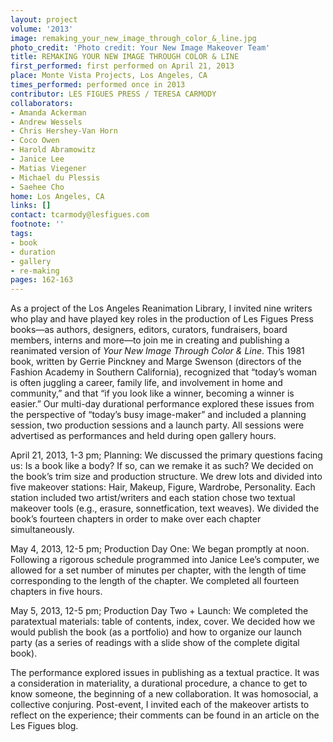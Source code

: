```yaml
---
layout: project
volume: '2013'
image: remaking_your_new_image_through_color_&_line.jpg
photo_credit: 'Photo credit: Your New Image Makeover Team'
title: REMAKING YOUR NEW IMAGE THROUGH COLOR & LINE
first_performed: first performed on April 21, 2013
place: Monte Vista Projects, Los Angeles, CA
times_performed: performed once in 2013
contributor: LES FIGUES PRESS / TERESA CARMODY
collaborators:
- Amanda Ackerman
- Andrew Wessels
- Chris Hershey-Van Horn
- Coco Owen
- Harold Abramowitz
- Janice Lee
- Matias Viegener
- Michael du Plessis
- Saehee Cho
home: Los Angeles, CA
links: []
contact: tcarmody@lesfigues.com
footnote: ''
tags:
- book
- duration
- gallery
- re-making
pages: 162-163
---
```


As a project of the Los Angeles Reanimation Library, I invited nine writers who play and have played key roles in the production of Les Figues Press books—as authors, designers, editors, curators, fundraisers, board members, interns and more—to join me in creating and publishing a reanimated version of _Your New Image Through Color & Line_. This 1981 book, written by Gerrie Pinckney and Marge Swenson (directors of the Fashion Academy in Southern California), recognized that “today’s woman is often juggling a career, family life, and involvement in home and community,” and that “if you look like a winner, becoming a winner is easier.” Our multi-day durational performance explored these issues from the perspective of “today’s busy image-maker” and included a planning session, two production sessions and a launch party. All sessions were advertised as performances and held during open gallery hours.

April 21, 2013, 1-3 pm; Planning: We discussed the primary questions facing us: Is a book like a body? If so, can we remake it as such? We decided on the book’s trim size and production structure. We drew lots and divided into five makeover stations: Hair, Makeup, Figure, Wardrobe, Personality. Each station included two artist/writers and each station chose two textual makeover tools (e.g., erasure, sonnetfication, text weaves). We divided the book’s fourteen chapters in order to make over each chapter simultaneously.

May 4, 2013, 12-5 pm; Production Day One: We began promptly at noon. Following a rigorous schedule programmed into Janice Lee’s computer, we allowed for a set number of minutes per chapter, with the length of time corresponding to the length of the chapter. We completed all fourteen chapters in five hours.

May 5, 2013, 12-5 pm; Production Day Two + Launch: We completed the paratextual materials: table of contents, index, cover. We decided how we would publish the book (as a portfolio) and how to organize our launch party (as a series of readings with a slide show of the complete digital book).

The performance explored issues in publishing as a textual practice. It was a consideration in materiality, a durational procedure, a chance to get to know someone, the beginning of a new collaboration. It was homosocial, a collective conjuring. Post-event, I invited each of the makeover artists to reflect on the experience; their comments can be found in an article on the Les Figues blog.
